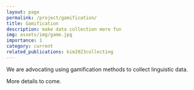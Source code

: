 ```yaml
---
layout: page
permalink: /project/gamification/
title: Gamification
description: make data collection more fun
img: assets/img/game.jpg
importance: 1
category: current
related_publications: kim2023collecting
---
```


We are advocating using gamification methods to collect linguistic data.

More details to come.
